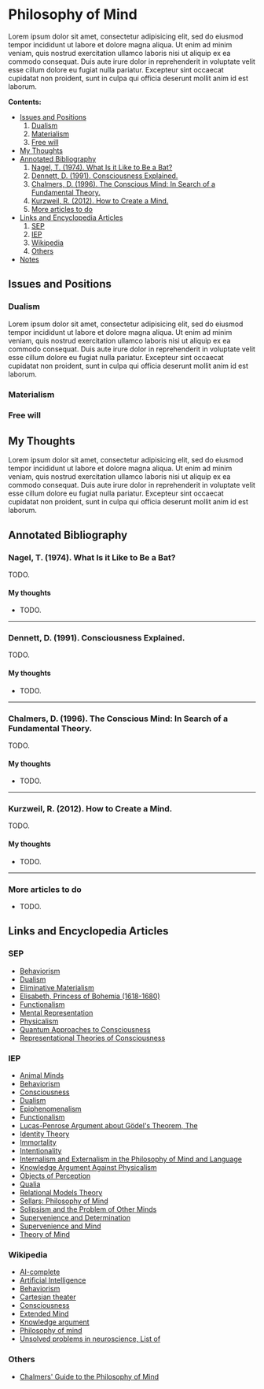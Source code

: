 Philosophy of Mind
================================================================================

Lorem ipsum dolor sit amet, consectetur adipisicing elit, sed do eiusmod tempor
incididunt ut labore et dolore magna aliqua. Ut enim ad minim veniam, quis
nostrud exercitation ullamco laboris nisi ut aliquip ex ea commodo consequat.
Duis aute irure dolor in reprehenderit in voluptate velit esse cillum dolore
eu fugiat nulla pariatur. Excepteur sint occaecat cupidatat non proident,
sunt in culpa qui officia deserunt mollit anim id est laborum.


**Contents:**

-   [Issues and Positions](#issues-and-positions)
    1.  [Dualism](#dualism)
    1.  [Materialism](#materialism)
    1.  [Free will](#free-will)
-   [My Thoughts](#my-thoughts)
-   [Annotated Bibliography](#annotated-bibliography)
    1.  [Nagel, T. (1974). What Is it Like to Be a Bat?](#nagel-t.-1974.-what-is-it-like-to-be-a-bat)
    1.  [Dennett, D. (1991). Consciousness Explained.](#dennett-d.-1991.-consciousness-explained.)
    1.  [Chalmers, D. (1996). The Conscious Mind: In Search of a Fundamental Theory.](#chalmers-d.-1996.-the-conscious-mind-in-search-of-a-fundamental-theory.)
    1.  [Kurzweil, R. (2012). How to Create a Mind.](#kurzweil-r.-2012.-how-to-create-a-mind.)
    1.  [More articles to do](#more-articles-to-do)
-   [Links and Encyclopedia Articles](#links-and-encyclopedia-articles)
    1.  [SEP](#sep)
    1.  [IEP](#iep)
    1.  [Wikipedia](#wikipedia)
    1.  [Others](#others)
-   [Notes](#fn1)


Issues and Positions
--------------------------------------------------------------------------------

### Dualism

Lorem ipsum dolor sit amet, consectetur adipisicing elit, sed do eiusmod tempor
incididunt ut labore et dolore magna aliqua. Ut enim ad minim veniam, quis
nostrud exercitation ullamco laboris nisi ut aliquip ex ea commodo consequat.
Duis aute irure dolor in reprehenderit in voluptate velit esse cillum dolore
eu fugiat nulla pariatur. Excepteur sint occaecat cupidatat non proident,
sunt in culpa qui officia deserunt mollit anim id est laborum.


### Materialism


### Free will


My Thoughts
--------------------------------------------------------------------------------

Lorem ipsum dolor sit amet, consectetur adipisicing elit, sed do eiusmod tempor
incididunt ut labore et dolore magna aliqua. Ut enim ad minim veniam, quis
nostrud exercitation ullamco laboris nisi ut aliquip ex ea commodo consequat.
Duis aute irure dolor in reprehenderit in voluptate velit esse cillum dolore
eu fugiat nulla pariatur. Excepteur sint occaecat cupidatat non proident,
sunt in culpa qui officia deserunt mollit anim id est laborum.


Annotated Bibliography
--------------------------------------------------------------------------------


### Nagel, T. (1974). What Is it Like to Be a Bat?

TODO.

#### My thoughts

-   TODO.


--------------------------------------------------------------------------------

### Dennett, D. (1991). Consciousness Explained.

TODO.

#### My thoughts

-   TODO.


--------------------------------------------------------------------------------

### Chalmers, D. (1996). The Conscious Mind: In Search of a Fundamental Theory.

TODO.

#### My thoughts

-   TODO.


--------------------------------------------------------------------------------

### Kurzweil, R. (2012). How to Create a Mind.

TODO.

#### My thoughts

-   TODO.


--------------------------------------------------------------------------------

### More articles to do

-   TODO.


Links and Encyclopedia Articles
--------------------------------------------------------------------------------

### SEP

-   [Behaviorism](http://plato.stanford.edu/entries/behaviorism/)
-   [Dualism](http://plato.stanford.edu/entries/dualism/)
-   [Eliminative Materialism](http://plato.stanford.edu/entries/materialism-eliminative/)
-   [Elisabeth, Princess of Bohemia (1618-1680)](http://plato.stanford.edu/entries/elisabeth-bohemia/)
-   [Functionalism](http://plato.stanford.edu/entries/functionalism/)
-   [Mental Representation](http://plato.stanford.edu/entries/mental-representation/)
-   [Physicalism](http://plato.stanford.edu/entries/physicalism/)
-   [Quantum Approaches to Consciousness](http://plato.stanford.edu/entries/qt-consciousness/)
-   [Representational Theories of Consciousness](http://plato.stanford.edu/entries/consciousness-representational/)

### IEP

-   [Animal Minds](http://www.iep.utm.edu/ani-mind/)
-   [Behaviorism](http://www.iep.utm.edu/behavior/)
-   [Consciousness](http://www.iep.utm.edu/consciou/)
-   [Dualism](http://www.iep.utm.edu/dualism/)
-   [Epiphenomenalism](http://www.iep.utm.edu/epipheno/)
-   [Functionalism](http://www.iep.utm.edu/functism/)
-   [Lucas-Penrose Argument about G&ouml;del's Theorem, The](http://www.iep.utm.edu/lp-argue/)
-   [Identity Theory](http://www.iep.utm.edu/identity/)
-   [Immortality](http://www.iep.utm.edu/immortal/)
-   [Intentionality](http://www.iep.utm.edu/intentio/)
-   [Internalism and Externalism in the Philosophy of Mind and Language](http://www.iep.utm.edu/int-ex-ml/)
-   [Knowledge Argument Against Physicalism](http://www.iep.utm.edu/know-arg/)
-   [Objects of Perception](http://www.iep.utm.edu/perc-obj/)
-   [Qualia](http://www.iep.utm.edu/qualia/)
-   [Relational Models Theory](http://www.iep.utm.edu/r-models/)
-   [Sellars: Philosophy of Mind](http://www.iep.utm.edu/sellars/)
-   [Solipsism and the Problem of Other Minds](http://www.iep.utm.edu/solipsis/)
-   [Supervenience and Determination](http://www.iep.utm.edu/superven/)
-   [Supervenience and Mind](http://www.iep.utm.edu/supermin/)
-   [Theory of Mind](http://www.iep.utm.edu/theomind/)

### Wikipedia

-   [AI-complete](http://en.wikipedia.org/wiki/AI-complete)
-   [Artificial Intelligence](http://en.wikipedia.org/wiki/Artificial_intelligence)
-   [Behaviorism](http://en.wikipedia.org/wiki/Behaviorism)
-   [Cartesian theater](http://en.wikipedia.org/wiki/Cartesian_theater)
-   [Consciousness](http://en.wikipedia.org/wiki/Consciousness)
-   [Extended Mind](http://en.wikipedia.org/wiki/The_Extended_Mind)
-   [Knowledge argument](http://en.wikipedia.org/wiki/Knowledge_argument)
-   [Philosophy of mind](http://en.wikipedia.org/wiki/Philosophy_of_mind)
-   [Unsolved problems in neuroscience, List of](http://en.wikipedia.org/wiki/List_of_unsolved_problems_in_neuroscience)

### Others

-   [Chalmers' Guide to the Philosophy of Mind](http://consc.net/guide.html)


  [^Carnap-1950]:       Carnap, R. (1950). Empiricism, Semantics, and Ontology.
  [^Carnap-1955]:       Carnap, R. (1955). The Logical Foundations of the Unity of Science.
  [^van-Frassen-1980]:  van Frassen, B. (1980). Arguments Concerning Scientific Realism.
  [^Putnam-1981]:       Putnam, H. (1981). Reason, Truth, and History.


